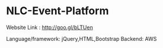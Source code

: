 # NLC-Event-Platform
Website Link :  http://goo.gl/bLTUen

Language/framework: jQuery,HTML,Bootstrap
Backend: AWS
